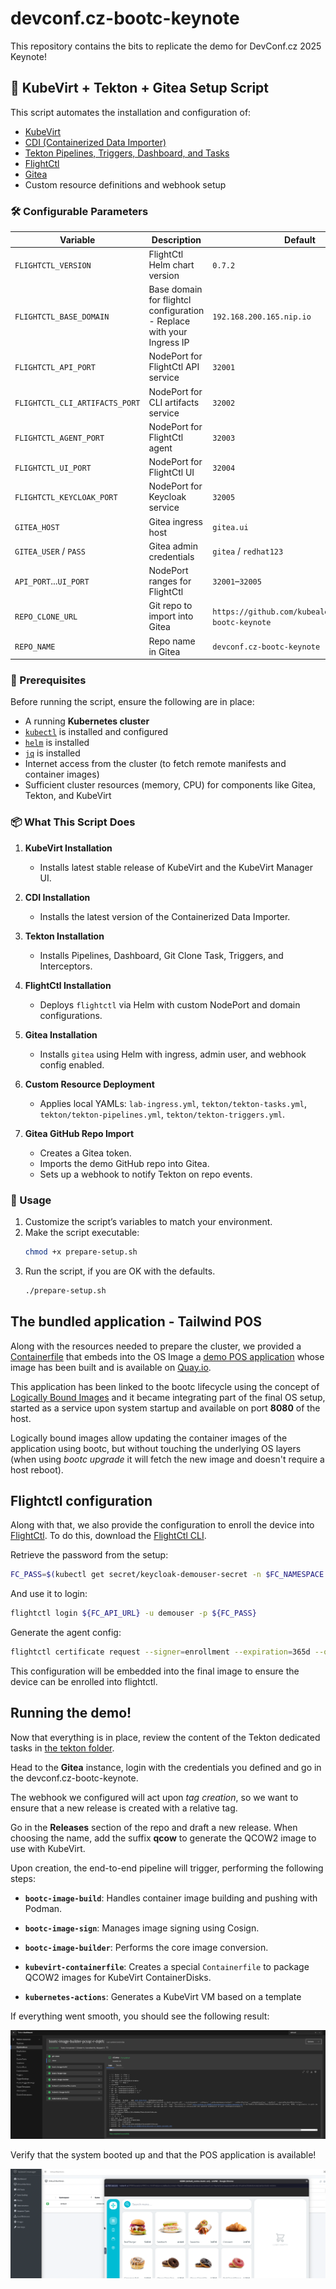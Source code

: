 # devconf.cz-bootc-keynote

This repository contains the bits to replicate the demo for DevConf.cz 2025 Keynote!

## 🧰 KubeVirt + Tekton + Gitea Setup Script

This script automates the installation and configuration of:

- [KubeVirt](https://kubevirt.io/)
- [CDI (Containerized Data Importer)](https://github.com/kubevirt/containerized-data-importer)
- [Tekton Pipelines, Triggers, Dashboard, and Tasks](https://tekton.dev/)
- [FlightCtl](https://github.com/flightctl/flightctl)
- [Gitea](https://gitea.io/)
- Custom resource definitions and webhook setup

### 🛠️ Configurable Parameters

| Variable                  | Description                          | Default                          |
|--------------------------|--------------------------------------|----------------------------------|
| `FLIGHTCTL_VERSION`      | FlightCtl Helm chart version         | `0.7.2`                           |
| `FLIGHTCTL_BASE_DOMAIN`            | Base domain for flightcl configuration - Replace with your Ingress IP              | `192.168.200.165.nip.io`         |
| `FLIGHTCTL_API_PORT`               | NodePort for FlightCtl API service   | `32001`                          |
| `FLIGHTCTL_CLI_ARTIFACTS_PORT`     | NodePort for CLI artifacts service   | `32002`                          |
| `FLIGHTCTL_AGENT_PORT`             | NodePort for FlightCtl agent         | `32003`                          |
| `FLIGHTCTL_UI_PORT`                | NodePort for FlightCtl UI            | `32004`                          |
| `FLIGHTCTL_KEYCLOAK_PORT`          | NodePort for Keycloak service        | `32005`                          |
| `GITEA_HOST`             | Gitea ingress host                   | `gitea.ui`                       |
| `GITEA_USER` / `PASS`    | Gitea admin credentials              | `gitea` / `redhat123`            |
| `API_PORT`...`UI_PORT`   | NodePort ranges for FlightCtl        | `32001`–`32005`                  |
| `REPO_CLONE_URL`         | Git repo to import into Gitea        | `https://github.com/kubealex/devconf.cz-bootc-keynote`                |
| `REPO_NAME`              | Repo name in Gitea                   | `devconf.cz-bootc-keynote`       |

### 🧱 Prerequisites

Before running the script, ensure the following are in place:

- A running **Kubernetes cluster**
- [`kubectl`](https://kubernetes.io/docs/tasks/tools/) is installed and configured
- [`helm`](https://helm.sh/docs/intro/install/) is installed
- [`jq`](https://stedolan.github.io/jq/download/) is installed
- Internet access from the cluster (to fetch remote manifests and container images)
- Sufficient cluster resources (memory, CPU) for components like Gitea, Tekton, and KubeVirt

### 📦 What This Script Does

1. **KubeVirt Installation**
   - Installs latest stable release of KubeVirt and the KubeVirt Manager UI.

2. **CDI Installation**
   - Installs the latest version of the Containerized Data Importer.

3. **Tekton Installation**
   - Installs Pipelines, Dashboard, Git Clone Task, Triggers, and Interceptors.

4. **FlightCtl Installation**
   - Deploys `flightctl` via Helm with custom NodePort and domain configurations.

5. **Gitea Installation**
   - Installs `gitea` using Helm with ingress, admin user, and webhook config enabled.

6. **Custom Resource Deployment**
   - Applies local YAMLs: `lab-ingress.yml`, `tekton/tekton-tasks.yml`, `tekton/tekton-pipelines.yml`, `tekton/tekton-triggers.yml`.

7. **Gitea GitHub Repo Import**
   - Creates a Gitea token.
   - Imports the demo GitHub repo into Gitea.
   - Sets up a webhook to notify Tekton on repo events.

### 🚀 Usage

1. Customize the script’s variables to match your environment.
2. Make the script executable:
   ```bash
   chmod +x prepare-setup.sh
3. Run the script, if you are OK with the defaults.
   ```bash
   ./prepare-setup.sh

## The bundled application - Tailwind POS

Along with the resources needed to prepare the cluster, we provided a [Containerfile](./Containerfile) that embeds into the OS Image a [demo POS application](https://github.com/luisarizmendi/tailwind-pos) whose image has been built and is available on [Quay.io](http://quay.io/kubealex/tailwind-pos).

This application has been linked to the bootc lifecycle using the concept of [Logically Bound Images](https://bootc-dev.github.io/bootc/logically-bound-images.html) and it became integrating part of the final OS setup, started as a service upon system startup and available on port **8080** of the host.

Logically bound images allow updating the container images of the application using bootc, but without touching the underlying OS layers (when using *bootc upgrade* it will fetch the new image and doesn't require a host reboot).

## Flightctl configuration

Along with that, we also provide the configuration to enroll the device into [FlightCtl](https://github.com/flightctl/flightctl). To do this, download the [FlightCtl CLI](https://github.com/flightctl/flightctl/releases).

Retrieve the password from the setup:

```bash
FC_PASS=$(kubectl get secret/keycloak-demouser-secret -n $FC_NAMESPACE -o=jsonpath='{.data.password}' | base64 -d)
```

And use it to login:

```bash
flightctl login ${FC_API_URL} -u demouser -p ${FC_PASS}
```

Generate the agent config:

```bash
flightctl certificate request --signer=enrollment --expiration=365d --output=embedded > config.yaml
```

This configuration will be embedded into the final image to ensure the device can be enrolled into flightctl.

## Running the demo!

Now that everything is in place, review the content of the Tekton dedicated tasks in [the tekton folder](./tekton/README.md).

Head to the **Gitea** instance, login with the credentials you defined and go in the devconf.cz-bootc-keynote.

The webhook we configured will act upon *tag creation*, so we want to ensure that a new release is created with a relative tag.

Go in the **Releases** section of the repo and draft a new release. When choosing the name, add the suffix **qcow** to generate the QCOW2 image to use with KubeVirt.

Upon creation, the end-to-end pipeline will trigger, performing the following steps:

* **`bootc-image-build`**: Handles container image building and pushing with Podman.

* **`bootc-image-sign`**: Manages image signing using Cosign.

* **`bootc-image-builder`**: Performs the core image conversion.

* **`kubevirt-containerfile`**: Creates a special `Containerfile` to package QCOW2 images for KubeVirt ContainerDisks.

* **`kubernetes-actions`**: Generates a KubeVirt VM based on a template

If everything went smooth, you should see the following result:

![](./assets/tekton-ui.png)

Verify that the system booted up and that the POS application is available!

![](./assets/kubevirt-ui.png)

